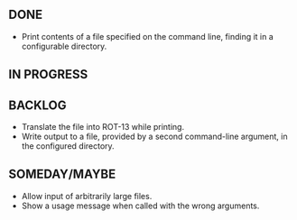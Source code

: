 DONE
----
* Print contents of a file specified on the command line, finding it in a configurable directory.

IN PROGRESS
-----------

BACKLOG
-------
* Translate the file into ROT-13 while printing.
* Write output to a file, provided by a second command-line argument, in the configured directory.

SOMEDAY/MAYBE
-------------
* Allow input of arbitrarily large files.
* Show a usage message when called with the wrong arguments. 